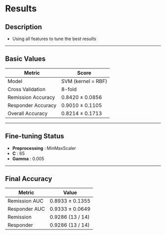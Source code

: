 # Results

## Description
- Using all features to tune the best results  

---

## Basic Values
| Metric               | Score                  |
|-----------------------|------------------------|
| Model                | SVM (kernel = RBF)     |
| Cross Validation      | 8-fold                 |
| Remission Accuracy    | 0.8420 ± 0.0856        |
| Responder Accuracy    | 0.9010 ± 0.1105        |
| Overall Accuracy      | 0.8214 ± 0.1713        |

---

## Fine-tuning Status
- **Preprocessing** : MinMaxScaler  
- **C** : 65  
- **Gamma** : 0.005  

---

## Final Accuracy
| Metric          | Value                   |
|-----------------|--------------------------|
| Remission AUC   | 0.8933 ± 0.1355          |
| Responder AUC   | 0.9333 ± 0.0649          |
| Remission       | 0.9286 (13 / 14)         |
| Responder       | 0.9286 (13 / 14)         |
